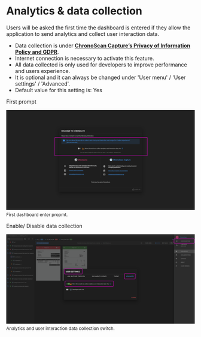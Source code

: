 # Analytics & data collection

Users will be asked the first time the dashboard is entered if they allow the application to send analytics and collect user interaction data. 

* Data collection is under [**ChronoScan Capture’s Privacy of Information Policy and GDPR**](https://www.chronoscan.org/company_privacyPolicy.asp).
* Internet connection is necessary to activate this feature.
* All data collected is only used for developers to improve performance and users experience.
* It is optional and it can always be changed under 'User menu' / 'User settings' / 'Advanced'.
* Default value for this setting is: <span class="def_yex">Yes</span>


First prompt

![Analitics menu](./../../images/documentation/tours/welcome_page.PNG)  
<small class="img_caption">First dashboard enter propmt. </small>


Enable/ Disable data collection

![Analitics menu](./../../images/documentation/analytics/analytics_menu.PNG)  
<small class="img_caption">Analytics and user interaction data collection switch. </small>




